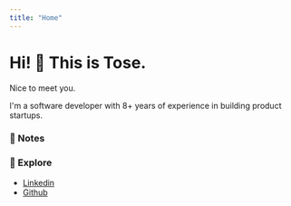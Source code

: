 ```yaml
---
title: "Home"
---
```


# Hi! 👋 This is <span class="text-highlight">Tose</span>.

Nice to meet you.

I'm a software developer with 8+ years of experience in building product startups.

### 📒 Notes



### 🧭 Explore
- [Linkedin](https://www.linkedin.com/in/toselli-gabriele/)
- [Github](https://github.com/gtoselli)
